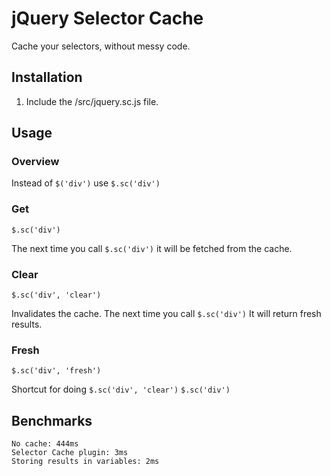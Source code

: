 jQuery Selector Cache
=============

Cache your selectors, without messy code.

Installation
-------

1. Include the /src/jquery.sc.js file.

Usage
------------

### Overview
Instead of `$('div')` use `$.sc('div')`

### Get
`$.sc('div')`

The next time you call `$.sc('div')` it will be fetched from the cache.

### Clear
`$.sc('div', 'clear')`

Invalidates the cache. The next time you call `$.sc('div')` It will return fresh results.

### Fresh
`$.sc('div', 'fresh')`

Shortcut for doing `$.sc('div', 'clear')` `$.sc('div')`

Benchmarks
------------

	No cache: 444ms
	Selector Cache plugin: 3ms
	Storing results in variables: 2ms
